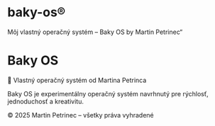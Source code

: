 # baky-os®
Môj vlastný operačný systém – Baky OS by Martin Petrinec“
# Baky OS


🚀 Vlastný operačný systém od Martina Petrinca

Baky OS je experimentálny operačný systém navrhnutý pre rýchlosť, jednoduchosť a kreativitu.

© 2025 Martin Petrinec – všetky práva vyhradené
